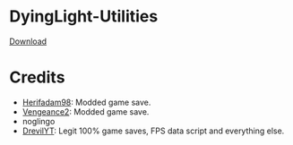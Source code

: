 # DyingLight-Utilities
[Download](https://codeload.github.com/DrevilYT/DyingLight-Utilities/zip/refs/heads/main)

# Credits
- [Herifadam98](https://www.nexusmods.com/dyinglight/users/58580446): Modded game save.
- [Vengeance2](https://www.nexusmods.com/dyinglight/users/52185291): Modded game save.
- noglingo
- [DrevilYT](https://github.com/drevilyt): Legit 100% game saves, FPS data script and everything else.
